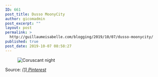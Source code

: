 ```yaml
---
ID: 661
post_title: Dusso MoonyCity
author: gicomadmin
post_excerpt: ""
layout: post
permalink: >
  http://guillaumeisabelle.com/blogging/2019/10/07/dusso-moonycity/
published: true
post_date: 2019-10-07 08:58:27
---
```

<!-- wp:image --><figure class="wp-block-image">

![Coruscant night][1]</figure> <!-- /wp:image -->

Source: *[(1) Pinterest][2]*

<!-- wp:paragraph -->



<!-- /wp:paragraph -->

 [1]: https://i.pinimg.com/564x/cb/96/66/cb9666bbef16980cd8206879066e6950.jpg
 [2]: https://www.pinterest.ca/pin/691513717757610650/